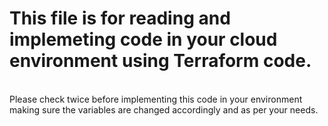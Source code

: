# This file is for reading and implemeting code in your cloud environment using Terraform code.
<br>
Please check twice before implementing this code in your environment making sure the variables are changed accordingly and as per your needs.